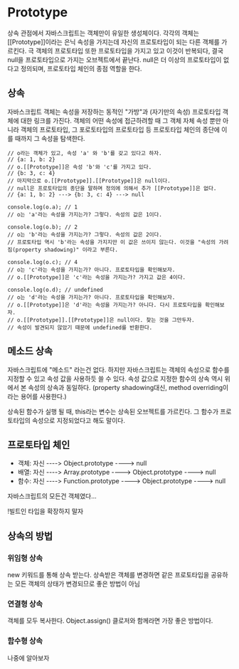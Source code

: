 # Prototype
상속 관점에서 자바스크립트는 객체만이 유일한 생성체이다. 각각의 객체는 [[Prototype]]이라는 은닉 속성을 가지는데 자신의 프로토타입이 되는 다른 객체를 가르킨다. 극 객체의 프로토타입 또한 프로토타입을 가지고 있고 이것이 반복되다, 결국 null을 프로토타입으로 가지는 오브젝트에서 끝난다. null은 더 이상의 프로토타입이 없다고 정의되며, 프로토타입 체인의 종점 역할을 한다.

## 상속

자바스크립트 객체는 속성을 저장하는 동적인 "가방"과 (자기만의 속성) 프로토타입 객체에 대한 링크를 가진다. 객체의 어떤 속성에 접근하려할 때 그 객체 자체 속성 뿐만 아니라 객체의 프로토타입, 그 포로토타입의 프로토타입 등 프로토타입 체인의 종단에 이를 때까지 그 속성을 탐색한다.

    // o라는 객체가 있고, 속성 'a' 와 'b'를 갖고 있다고 하자.
    // {a: 1, b: 2}
    // o.[[Prototype]]은 속성 'b'와 'c'를 가지고 있다.
    // {b: 3, c: 4}
    // 마지막으로 o.[[Prototype]].[[Prototype]]은 null이다.
    // null은 프로토타입의 종단을 말하며 정의에 의해서 추가 [[Prototype]]은 없다.
    // {a: 1, b: 2} ---> {b: 3, c: 4} ---> null

    console.log(o.a); // 1
    // o는 'a'라는 속성을 가지는가? 그렇다. 속성의 값은 1이다.

    console.log(o.b); // 2
    // o는 'b'라는 속성을 가지는가? 그렇다. 속성의 값은 2이다.
    // 프로토타입 역시 'b'라는 속성을 가지지만 이 값은 쓰이지 않는다. 이것을 "속성의 가려짐(property shadowing)" 이라고 부른다.

    console.log(o.c); // 4
    // o는 'c'라는 속성을 가지는가? 아니다. 프로토타입을 확인해보자.
    // o.[[Prototype]]은 'c'라는 속성을 가지는가? 가지고 값은 4이다.

    console.log(o.d); // undefined
    // o는 'd'라는 속성을 가지는가? 아니다. 프로토타입을 확인해보자.
    // o.[[Prototype]]은 'd'라는 속성을 가지는가? 아니다. 다시 프로토타입을 확인해보자.
    // o.[[Prototype]].[[Prototype]]은 null이다. 찾는 것을 그만두자.
    // 속성이 발견되지 않았기 때문에 undefined를 반환한다.

## 메소드 상속
자바스크립트에 "메소드" 라는건 없다. 하지만 자바스크립트는 객체의 속성으로 함수를 지정할 수 있고 속성 값을 사용하듯 쓸 수 있다. 속성 값으로 지정한 함수의 상속 역시 위에서 본 속성의 상속과 동일하다. (property shadowing대신, method overriding이라는 용어를 사용한다.)

상속된 함수가 실행 될 때, this라는 변수는 상속된 오브젝트를 가르킨다. 그 함수가 프로토타입의 속성으로 지정되었다고 해도 말이다.

## 프로토타입 체인
* 객체: 자신 ----> Object.prototype ----> null
* 배열: 자신 ----> Array.prototype ----> Object.prototype ----> null
* 함수: 자신 ----> Function.prototype ----> Object.prototype ----> null

자바스크립트의 모든건 객체였다...

!빌트인 타입을 확장하지 말자


## 상속의 방법

### 위임형 상속
new 키워드를 통해 상속 받는다. 상속받은 객체를 변경하면 같은 프로토타입을 공유하는 모든 객체의 상태가 변경되므로 좋은 방법이 아님

### 연결형 상속
객체를 모두 복사한다. Object.assign() 클로저와 함께라면 가장 좋은 방법이다.

### 함수형 상속
나중에 알아보자
